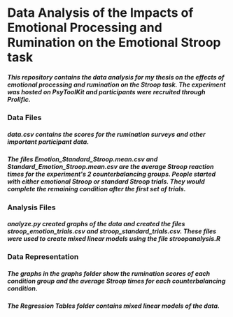 # Data Analysis of the Impacts of Emotional Processing and Rumination on the Emotional Stroop task

##### This repository contains the data analysis for my thesis on the effects of emotional processing and rumination on the Stroop task. The experiment was hosted on PsyToolKit and participants were recruited through Prolific.

### Data Files
##### *data.csv* contains the scores for the rumination surveys and other important participant data.

##### The files *Emotion_Standard_Stroop.mean.csv* and *Standard_Emotion_Stroop.mean.csv* are the average Stroop reaction times for the experiment's 2 counterbalancing groups. People started with either emotional Stroop or standard Stroop trials. They would complete the remaining condition after the first set of trials.

### Analysis Files 

##### *analyze.py* created graphs of the data and created the files *stroop_emotion_trials.csv* and *stroop_standard_trials.csv*. These files were used to create mixed linear models using the file *stroopanalysis.R*

### Data Representation
##### The graphs in the *graphs* folder show the rumination scores of each condition group and the average Stroop times for each counterbalancing condition.

##### The *Regression Tables* folder contains mixed linear models of the data.